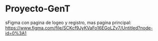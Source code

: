 # Proyecto-GenT


sFigma con pagina de logeo y registro, mas pagina principal:
https://www.figma.com/file/SCKcf9JyKVaFo16EGoLZv7/Untitled?node-id=0%3A1
